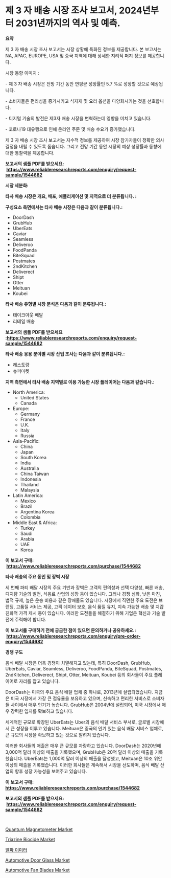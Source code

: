 <p><h1>제 3 자 배송 시장 조사 보고서, 2024년부터 2031년까지의 역사 및 예측.</h1></p><p><strong>요약</strong></p>
<p><p>제 3 자 배송 시장 조사 보고서는 시장 상황에 특화된 정보를 제공합니다. 본 보고서는 NA, APAC, EUROPE, USA 및 중국 지역에 대해 상세한 지리적 퍼지 정보를 제공합니다. </p><p>시장 동향 이미지 :</p><p>- 제 3 자 배송 시장은 전망 기간 동안 연평균 성장률인 5.7 %로 성장할 것으로 예상됩니다.</p><p>- 소비자들은 편리성을 증가시키고 식자재 및 요리 옵션을 다양화시키는 것을 선호합니다.</p><p>- 디지털 기술의 발전은 제3자 배송 시장을 변혁하는데 영향을 미치고 있습니다.</p><p>- 코로나19 대유행으로 인해 온라인 주문 및 배송 수요가 증가했습니다.</p><p>제 3 자 배송 시장 조사 보고서는 지수적 정보를 제공하여 시장 참가자들이 정확한 의사결정을 내릴 수 있도록 돕습니다. 그리고 전망 기간 동안 시장의 예상 성장률과 동향에 대한 통찰력을 제공합니다.</p></p>
<p><strong>보고서의 샘플 PDF를 받으세요: &nbsp;<a href="https://www.reliableresearchreports.com/enquiry/request-sample/1544682">https://www.reliableresearchreports.com/enquiry/request-sample/1544682</a></strong></p>
<p><strong>시장 세분화:</strong></p>
<p><strong> 타사 배송 시장은 개요, 배포, 애플리케이션 및 지역으로 더 분류됩니다. :</strong></p>
<p><strong>구성요소 측면에서는 타사 배송 시장은 다음과 같이 분류됩니다.:</strong></p>
<p><ul><li>DoorDash</li><li>GrubHub</li><li>UberEats</li><li>Caviar</li><li>Seamless</li><li>Deliveroo</li><li>FoodPanda</li><li>BiteSquad</li><li>Postmates</li><li>2ndKitchen</li><li>Deliverect</li><li>Shipt</li><li>Otter</li><li>Meituan</li><li>Koubei</li></ul></p>
<p><strong> 타사 배송 유형별 시장 분석은 다음과 같이 분류됩니다.:</strong></p>
<p><ul><li>테이크아웃 배달</li><li>리테일 배송</li></ul></p>
<p><strong>보고서의 샘플 PDF를 받으세요 :<a href="https://www.reliableresearchreports.com/enquiry/request-sample/1544682">https://www.reliableresearchreports.com/enquiry/request-sample/1544682</a></strong></p>
<p><strong> 타사 배송 응용 분야별 시장 산업 조사는 다음과 같이 분류됩니다.:</strong></p>
<p><ul><li>레스토랑</li><li>슈퍼마켓</li></ul></p>
<p><strong>지역 측면에서 타사 배송 지역별로 이용 가능한 시장 플레이어는 다음과 같습니다.:</strong></p>
<p><ul>
    <li>
        North America:
        <ul>
            <li>United States</li>
            <li>Canada</li>
        </ul>
    </li>
    <li>
        Europe:
        <ul>
            <li>Germany</li>
            <li>France</li>
            <li>U.K.</li>
            <li>Italy</li>
            <li>Russia</li>
        </ul>
    </li>
    <li>
        Asia-Pacific:
        <ul>
            <li>China</li>
            <li>Japan</li>
            <li>South Korea</li>
            <li>India</li>
            <li>Australia</li>
            <li>China Taiwan</li>
            <li>Indonesia</li>
            <li>Thailand</li>
            <li>Malaysia</li>
        </ul>
    </li>
    <li>
        Latin America:
        <ul>
            <li>Mexico</li>
            <li>Brazil</li>
            <li>Argentina Korea</li>
            <li>Colombia</li>
        </ul>
    </li>
    <li>
        Middle East & Africa:
        <ul>
            <li>Turkey</li>
            <li>Saudi</li>
            <li>Arabia</li>
            <li>UAE</li>
            <li>Korea</li>
        </ul>
    </li>
    </ul></p>
<p><strong>이 보고서 구매: &nbsp;<a href="https://www.reliableresearchreports.com/purchase/1544682">https://www.reliableresearchreports.com/purchase/1544682</a></strong></p>
<p><strong>타사 배송의 주요 동인 및 장벽 시장</strong></p>
<p><p>세 번째 파티 배달 시장의 주요 기반과 장벽은 고객의 편의성과 선택 다양성, 빠른 배송, 디지턈 기술의 발전, 식음료 산업의 성장 등이 있습니다. 그러나 경쟁 심화, 낮은 마진, 법적 규제, 높은 운송 비용과 같은 장애물도 있습니다. 시장에서 직면한 주요 도전은 브랜딩, 고품질 서비스 제공, 고객 데이터 보호, 음식 품질 유지, 지속 가능한 배송 및 지갑 친화적 가격 제시 등이 있습니다. 이러한 도전들을 해결하기 위해 기업은 혁신과 기술 발전에 주력해야 합니다.</p></p>
<p><strong>이 보고서를 구매하기 전에 궁금한 점이 있으면 문의하거나 공유하세요.: &nbsp;<a href="https://www.reliableresearchreports.com/enquiry/pre-order-enquiry/1544682">https://www.reliableresearchreports.com/enquiry/pre-order-enquiry/1544682</a></strong></p>
<p><strong>경쟁 구도</strong></p>
<p><p>음식 배달 시장은 더욱 경쟁이 치열해지고 있는데, 특히 DoorDash, GrubHub, UberEats, Caviar, Seamless, Deliveroo, FoodPanda, BiteSquad, Postmates, 2ndKitchen, Deliverect, Shipt, Otter, Meituan, Koubei 등의 회사들이 주요 플레이어로 자리를 잡고 있습니다. </p><p>DoorDash는 미국의 주요 음식 배달 업체 중 하나로, 2013년에 설립되었습니다. 지금은 미국 시장에서 가장 큰 점유율을 보유하고 있으며, 신속하고 편리한 서비스로 소비자들 사이에서 매우 인기가 높습니다. GrubHub은 2004년에 설립되어, 미국 시장에서 매우 강력한 입지를 확보하고 있습니다.</p><p>세계적인 규모로 확장된 UberEats는 Uber의 음식 배달 서비스 부서로, 글로벌 시장에서 큰 성장을 이루고 있습니다. Meituan은 중국의 인기 있는 음식 배달 서비스 업체로, 큰 규모의 시장을 확보하고 있는 것으로 알려져 있습니다.</p><p>이러한 회사들의 매출은 매우 큰 규모를 자랑하고 있습니다. DoorDash는 2020년에 3,000억 달러 이상의 매출을 기록했으며, GrubHub은 20억 달러 이상의 매출을 기록했습니다. UberEats는 1,000억 달러 이상의 매출을 달성했고, Meituan은 10조 위안 이상의 매출을 기록했습니다. 이러한 회사들은 계속해서 시장을 선도하며, 음식 배달 산업의 향후 성장 가능성을 보여주고 있습니다.</p></p>
<p><strong>이 보고서 구매: &nbsp; <a href="https://www.reliableresearchreports.com/purchase/1544682">https://www.reliableresearchreports.com/purchase/1544682</a></strong></p>
<p><strong>보고서의 샘플 PDF를 받으세요: &nbsp;<a href="https://www.reliableresearchreports.com/enquiry/request-sample/1544682">https://www.reliableresearchreports.com/enquiry/request-sample/1544682</a></strong><strong></strong></p>
<p>&nbsp;</p>
<p><p><a href="https://view.publitas.com/reportprime-1/global-quantum-magnetometer-market-size-and-market-trends-insights-and-projections-from-2024-to-2031/">Quantum Magnetometer Market</a></p><p><a href="https://lydian-appliance-61d.notion.site/Insights-into-Triazine-Biocide-Market-Size-Analysing-Market-Share-Trends-and-Growth-from-2024-to--535272d95d97486c85fc61dbb83f3fb9">Triazine Biocide Market</a></p><p><a href="https://medium.com/@rudyswaniafgwski56664/%EC%95%8C%ED%8C%8C-%EB%B0%A9%EC%B6%9C%EC%B2%B4-%EC%8B%9C%EC%9E%A5-%EA%B7%9C%EB%AA%A8%EC%99%80-%EC%8B%9C%EC%9E%A5-%EB%8F%99%ED%96%A5-2024%EB%85%84%EB%B6%80%ED%84%B0-2031%EB%85%84%EA%B9%8C%EC%A7%80%EC%9D%98-%EC%99%84%EC%A0%84%ED%95%9C-%EC%82%B0%EC%97%85-%EA%B0%9C%EC%9A%94-9dc396271241">알파 이미터</a></p><p><a href="https://issuu.com/reportprime-2/docs/automotive-door-glass-market-size-2030.pptx">Automotive Door Glass Market</a></p><p><a href="https://issuu.com/reportprime-2/docs/automotive-fan-blades-market-size-2030.pptx">Automotive Fan Blades Market</a></p></p>
